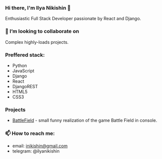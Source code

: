 ### Hi there, I'm Ilya Nikishin 👋

Enthusiastic Full Stack Developer passionate by React and Django.

### 👯 I’m looking to collaborate on 

Complex highly-loads projects.


### Preffered stack:

* Python
* JavaScript
* Django
* React
* DjangoREST
* HTML5
* CSS3

### Projects

* [BattleField](https://github.com/inikishin/BattleField) - small funny realization of the game Battle Field in console.

### 📫 How to reach me:
* email: inikishin@gmail.com
* telegram: @ilyanikishin
